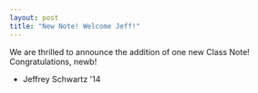 ```yaml
---
layout: post
title: "New Note! Welcome Jeff!"
---
```


We are thrilled to announce the addition of one new Class Note! Congratulations, newb!

* Jeffrey Schwartz '14

